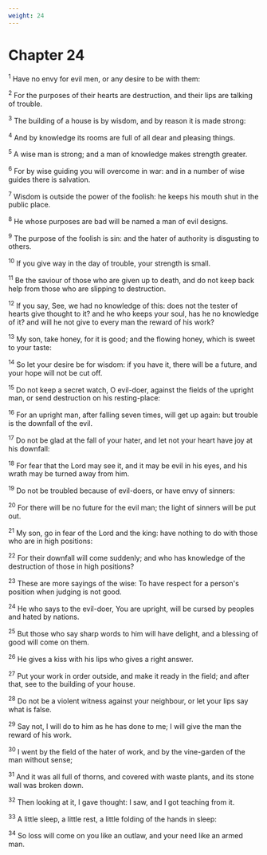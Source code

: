 ```yaml
---
weight: 24
---
```


# Chapter 24

<sup>1</sup> Have no envy for evil men, or any desire to be with them: 

<sup>2</sup> For the purposes of their hearts are destruction, and their lips are talking of trouble. 

<sup>3</sup> The building of a house is by wisdom, and by reason it is made strong: 

<sup>4</sup> And by knowledge its rooms are full of all dear and pleasing things. 

<sup>5</sup> A wise man is strong; and a man of knowledge makes strength greater. 

<sup>6</sup> For by wise guiding you will overcome in war: and in a number of wise guides there is salvation. 

<sup>7</sup> Wisdom is outside the power of the foolish: he keeps his mouth shut in the public place. 

<sup>8</sup> He whose purposes are bad will be named a man of evil designs. 

<sup>9</sup> The purpose of the foolish is sin: and the hater of authority is disgusting to others. 

<sup>10</sup> If you give way in the day of trouble, your strength is small. 

<sup>11</sup> Be the saviour of those who are given up to death, and do not keep back help from those who are slipping to destruction. 

<sup>12</sup> If you say, See, we had no knowledge of this: does not the tester of hearts give thought to it? and he who keeps your soul, has he no knowledge of it? and will he not give to every man the reward of his work? 

<sup>13</sup> My son, take honey, for it is good; and the flowing honey, which is sweet to your taste: 

<sup>14</sup> So let your desire be for wisdom: if you have it, there will be a future, and your hope will not be cut off. 

<sup>15</sup> Do not keep a secret watch, O evil-doer, against the fields of the upright man, or send destruction on his resting-place: 

<sup>16</sup> For an upright man, after falling seven times, will get up again: but trouble is the downfall of the evil. 

<sup>17</sup> Do not be glad at the fall of your hater, and let not your heart have joy at his downfall: 

<sup>18</sup> For fear that the Lord may see it, and it may be evil in his eyes, and his wrath may be turned away from him. 

<sup>19</sup> Do not be troubled because of evil-doers, or have envy of sinners: 

<sup>20</sup> For there will be no future for the evil man; the light of sinners will be put out. 

<sup>21</sup> My son, go in fear of the Lord and the king: have nothing to do with those who are in high positions: 

<sup>22</sup> For their downfall will come suddenly; and who has knowledge of the destruction of those in high positions? 

<sup>23</sup> These are more sayings of the wise: To have respect for a person's position when judging is not good. 

<sup>24</sup> He who says to the evil-doer, You are upright, will be cursed by peoples and hated by nations. 

<sup>25</sup> But those who say sharp words to him will have delight, and a blessing of good will come on them. 

<sup>26</sup> He gives a kiss with his lips who gives a right answer. 

<sup>27</sup> Put your work in order outside, and make it ready in the field; and after that, see to the building of your house. 

<sup>28</sup> Do not be a violent witness against your neighbour, or let your lips say what is false. 

<sup>29</sup> Say not, I will do to him as he has done to me; I will give the man the reward of his work. 

<sup>30</sup> I went by the field of the hater of work, and by the vine-garden of the man without sense; 

<sup>31</sup> And it was all full of thorns, and covered with waste plants, and its stone wall was broken down. 

<sup>32</sup> Then looking at it, I gave thought: I saw, and I got teaching from it. 

<sup>33</sup> A little sleep, a little rest, a little folding of the hands in sleep: 

<sup>34</sup> So loss will come on you like an outlaw, and your need like an armed man. 


